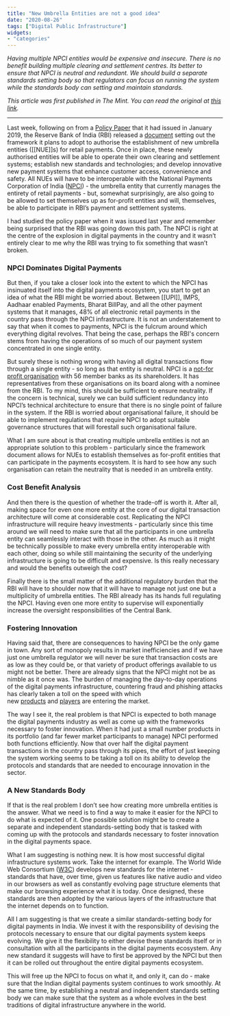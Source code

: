 ```yaml
---
title: "New Umbrella Entities are not a good idea"
date: "2020-08-26"
tags: ["Digital Public Infrastructure"]
widgets: 
- "categories"
---
```


*Having multiple NPCI entities would be expensive and insecure. There is no benefit building multiple clearing and settlement centres. Its better to ensure that NPCI is neutral and redundant. We should build a separate standards setting body so that regulators can focus on running the system while the standards body can setting and maintain standards.*
<!--more-->
*This article was first published in The Mint. You can read the original at [this link](https://www.livemint.com/opinion/columns/umbrella-entities-for-digital-payments-are-on-their-way-11598367892315.html).*

---

Last week, following on from a [Policy Paper](https://www.rbi.org.in/scripts/PublicationReportDetails.aspx?UrlPage=&ID=918) that it had issued in January 2019, the Reserve Bank of India (RBI) released a [document](https://www.rbi.org.in/scripts/bs_viewcontent.aspx?Id=3891) setting out the framework it plans to adopt to authorise the establishment of new umbrella entities ([[NUE]]s) for retail payments. Once in place, these newly authorised entities will be able to operate their own clearing and settlement systems; establish new standards and technologies; and develop innovative new payment systems that enhance customer access, convenience and safety. All NUEs will have to be interoperable with the National Payments Corporation of India ([NPCI](https://www.npci.org.in/)) - the umbrella entity that currently manages the entirety of retail payments - but, somewhat surprisingly, are also going to be allowed to set themselves up as for-profit entities and will, themselves, be able to participate in RBI’s payment and settlement systems.

I had studied the policy paper when it was issued last year and remember being surprised that the RBI was going down this path. The NPCI is right at the centre of the explosion in digital payments in the country and it wasn’t entirely clear to me why the RBI was trying to fix something that wasn’t broken.

### NPCI Dominates Digital Payments

But then, if you take a closer look into the extent to which the NPCI has insinuated itself into the digital payments ecosystem, you start to get an idea of what the RBI might be worried about. Between [[UPI]], IMPS, Aadhaar enabled Payments, Bharat BillPay, and all the other payment systems that it manages, 48% of all electronic retail payments in the country pass through the NPCI infrastructure. It is not an understatement to say that when it comes to payments, NPCI is the fulcrum around which everything digital revolves. That being the case, perhaps the RBI's concern stems from having the operations of so much of our payment system concentrated in one single entity.

But surely these is nothing wrong with having all digital transactions flow through a single entity - so long as that entity is neutral. NPCI is a [not-for profit organisation](https://www.npci.org.in/about-us-background) with 56 member banks as its shareholders. It has representatives from these organisations on its board along with a nominee from the RBI. To my mind, this should be sufficient to ensure neutrality. If the concern is technical, surely we can build sufficient redundancy into NPCI’s technical architecture to ensure that there is no single point of failure in the system. If the RBI is worried about organisational failure, it should be able to implement regulations that require NPCI to adopt suitable governance structures that will forestall such organisational failure.

What I am sure about is that creating multiple umbrella entities is not an appropriate solution to this problem - particularly since the framework document allows for NUEs to establish themselves as for-profit entities that can participate in the payments ecosystem. It is hard to see how any such organisation can retain the neutrality that is needed in an umbrella entity.

### Cost Benefit Analysis

And then there is the question of whether the trade-off is worth it. After all, making space for even one more entity at the core of our digital transaction architecture will come at considerable cost. Replicating the NPCI infrastructure will require heavy investments - particularly since this time around we will need to make sure that all the participants in one umbrella entity can seamlessly interact with those in the other. As much as it might be technically possible to make every umbrella entity interoperable with each other, doing so while still maintaining the security of the underlying infrastructure is going to be difficult and expensive. Is this really necessary and would the benefits outweigh the cost?

Finally there is the small matter of the additional regulatory burden that the RBI will have to shoulder now that it will have to manage not just one but a multiplicity of umbrella entities. The RBI already has its hands full regulating the NPCI. Having even one more entity to supervise will exponentially increase the oversight responsibilities of the Central Bank.

### Fostering Innovation

Having said that, there are consequences to having NPCI be the only game in town. Any sort of monopoly results in market inefficiencies and if we have just one umbrella regulator we will never be sure that transaction costs are as low as they could be, or that variety of product offerings available to us might not be better. There are already signs that the NPCI might not be as nimble as it once was. The burden of managing the day-to-day operations of the digital payments infrastructure, countering fraud and phishing attacks has clearly taken a toll on the speed with which new [products](https://timesofindia.indiatimes.com/gadgets-news/npci-to-setup-vajra-distributed-ledger-tech-to-secure-online-payments/articleshow/73123589.cms) and [players](https://www.pymnts.com/news/international/2019/whatsapp-pay-india-debut-may-face-delay/) are entering the market.

The way I see it, the real problem is that NPCI is expected to both manage the digital payments industry as well as come up with the frameworks necessary to foster innovation. When it had just a small number products in its portfolio (and far fewer market participants to manage) NPCI performed both functions efficiently. Now that over half the digital payment transactions in the country pass through its pipes, the effort of just keeping the system working seems to be taking a toll on its ability to develop the protocols and standards that are needed to encourage innovation in the sector.

### A New Standards Body

If that is the real problem I don’t see how creating more umbrella entities is the answer. What we need is to find a way to make it easier for the NPCI to do what is expected of it. One possible solution might be to create a separate and independent standards-setting body that is tasked with coming up with the protocols and standards necessary to foster innovation in the digital payments space.

What I am suggesting is nothing new. It is how most successful digital infrastructure systems work. Take the internet for example. The World Wide Web Consortium ([W3C](https://www.w3.org/)) develops new standards for the internet - standards that have, over time, given us features like native audio and video in our browsers as well as constantly evolving page structure elements that make our browsing experience what it is today. Once designed, these standards are then adopted by the various layers of the infrastructure that the internet depends on to function.

All I am suggesting is that we create a similar standards-setting body for digital payments in India. We invest it with the responsibility of devising the protocols necessary to ensure that our digital payments system keeps evolving. We give it the flexibility to either devise these standards itself or in consultation with all the participants in the digital payments ecosystem. Any new standard it suggests will have to first be approved by the NPCI but then it can be rolled out throughout the entire digital payments ecosystem.

This will free up the NPCI to focus on what it, and only it, can do - make sure that the Indian digital payments system continues to work smoothly. At the same time, by establishing a neutral and independent standards setting body we can make sure that the system as a whole evolves in the best traditions of digital infrastructure anywhere in the world.

